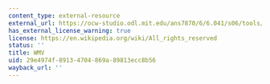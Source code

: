 ```yaml
---
content_type: external-resource
external_url: https://ocw-studio.odl.mit.edu/ans7870/6/6.041/s06/tools/normal_conv.wmv
has_external_license_warning: true
license: https://en.wikipedia.org/wiki/All_rights_reserved
status: ''
title: WMV
uid: 29e4974f-8913-4704-869a-89813ecc8b56
wayback_url: ''
---
```

